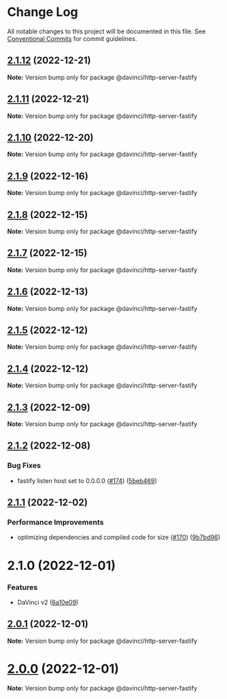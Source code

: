 # Change Log

All notable changes to this project will be documented in this file.
See [Conventional Commits](https://conventionalcommits.org) for commit guidelines.

## [2.1.12](https://github.com/HPInc/davinci/compare/@davinci/http-server-fastify@2.1.11...@davinci/http-server-fastify@2.1.12) (2022-12-21)

**Note:** Version bump only for package @davinci/http-server-fastify





## [2.1.11](https://github.com/HPInc/davinci/compare/@davinci/http-server-fastify@2.1.10...@davinci/http-server-fastify@2.1.11) (2022-12-21)

**Note:** Version bump only for package @davinci/http-server-fastify





## [2.1.10](https://github.com/HPInc/davinci/compare/@davinci/http-server-fastify@2.1.9...@davinci/http-server-fastify@2.1.10) (2022-12-20)

**Note:** Version bump only for package @davinci/http-server-fastify





## [2.1.9](https://github.com/HPInc/davinci/compare/@davinci/http-server-fastify@2.1.8...@davinci/http-server-fastify@2.1.9) (2022-12-16)

**Note:** Version bump only for package @davinci/http-server-fastify





## [2.1.8](https://github.com/HPInc/davinci/compare/@davinci/http-server-fastify@2.1.7...@davinci/http-server-fastify@2.1.8) (2022-12-15)

**Note:** Version bump only for package @davinci/http-server-fastify





## [2.1.7](https://github.com/HPInc/davinci/compare/@davinci/http-server-fastify@2.1.6...@davinci/http-server-fastify@2.1.7) (2022-12-15)

**Note:** Version bump only for package @davinci/http-server-fastify





## [2.1.6](https://github.com/HPInc/davinci/compare/@davinci/http-server-fastify@2.1.5...@davinci/http-server-fastify@2.1.6) (2022-12-13)

**Note:** Version bump only for package @davinci/http-server-fastify





## [2.1.5](https://github.com/HPInc/davinci/compare/@davinci/http-server-fastify@2.1.4...@davinci/http-server-fastify@2.1.5) (2022-12-12)

**Note:** Version bump only for package @davinci/http-server-fastify





## [2.1.4](https://github.com/HPInc/davinci/compare/@davinci/http-server-fastify@2.1.3...@davinci/http-server-fastify@2.1.4) (2022-12-12)

**Note:** Version bump only for package @davinci/http-server-fastify





## [2.1.3](https://github.com/HPInc/davinci/compare/@davinci/http-server-fastify@2.1.2...@davinci/http-server-fastify@2.1.3) (2022-12-09)

**Note:** Version bump only for package @davinci/http-server-fastify





## [2.1.2](https://github.com/HPInc/davinci/compare/@davinci/http-server-fastify@2.1.1...@davinci/http-server-fastify@2.1.2) (2022-12-08)


### Bug Fixes

* fastify listen host set to 0.0.0.0 ([#174](https://github.com/HPInc/davinci/issues/174)) ([5beb469](https://github.com/HPInc/davinci/commit/5beb469a749a19f41ee0dd5e61ab48a145f394cb))





## [2.1.1](https://github.com/HPInc/davinci/compare/@davinci/http-server-fastify@2.1.0...@davinci/http-server-fastify@2.1.1) (2022-12-02)


### Performance Improvements

* optimizing dependencies and compiled code for size ([#170](https://github.com/HPInc/davinci/issues/170)) ([9b7bd96](https://github.com/HPInc/davinci/commit/9b7bd96654479b8dd03faeb56e70476b15d4420f))





# 2.1.0 (2022-12-01)


### Features

* DaVinci v2 ([6a10e09](https://github.com/HPInc/davinci/commit/6a10e09e22c8561ee8d54c93d4fb8c7fe0d564a9))





## [2.0.1](https://github.com/HPInc/davinci/compare/@davinci/http-server-fastify@2.0.0-next.26...@davinci/http-server-fastify@2.0.1) (2022-12-01)

**Note:** Version bump only for package @davinci/http-server-fastify





# [2.0.0](https://github.com/HPInc/davinci/compare/@davinci/http-server-fastify@2.0.0-next.26...@davinci/http-server-fastify@2.0.0) (2022-12-01)

**Note:** Version bump only for package @davinci/http-server-fastify
